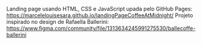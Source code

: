 Landing page usando HTML, CSS e JavaScript upada pelo GitHub Pages: https://marcelelouisesara.github.io/landingPageCoffeeAtMidnight/
Projeto inspirado no design de Rafaella Ballerini: https://www.figma.com/community/file/1313634245991275530/ballecoffe-ballerini
